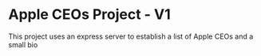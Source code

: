 # Apple CEOs Project - V1

This project uses an express server to establish a list of Apple CEOs and a small bio
